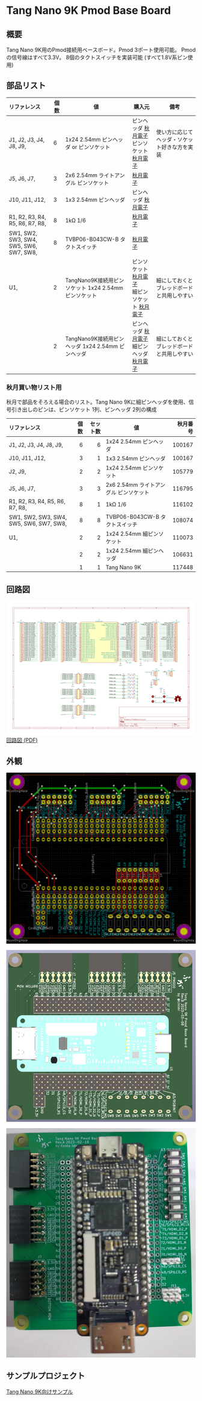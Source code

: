 # Tang Nano 9K Pmod Base Board

## 概要

Tang Nano 9K用のPmod接続用ベースボード。Pmod 3ポート使用可能。 Pmodの信号線はすべて3.3V。 8個のタクトスイッチを実装可能 (すべて1.8V系ピン使用)

## 部品リスト

| リファレンス                            | 個数 | 値                                                    | 購入元                                                                                                                                                | 備考                                         |
| :-------------------------------------- | ---- | ----------------------------------------------------- | ----------------------------------------------------------------------------------------------------------------------------------------------------- | -------------------------------------------- |
| J1, J2, J3, J4, J8, J9,                 | 6    | 1x24 2.54mm ピンヘッダ or ピンソケット                | ピンヘッダ [秋月電子](https://akizukidenshi.com/catalog/g/gC-00167/) <br/> ピンソケット [秋月電子](https://akizukidenshi.com/catalog/g/gC-05779/)     | 使い方に応じてヘッダ・ソケット好きな方を実装 |
| J5, J6, J7,                             | 3    | 2x6 2.54mm ライトアングル ピンソケット                | [秋月電子](https://akizukidenshi.com/catalog/g/gC-16795/)                                                                                             |                                              |
| J10, J11, J12,                          | 3    | 1x3 2.54mm ピンヘッダ                                 | ピンヘッダ [秋月電子](https://akizukidenshi.com/catalog/g/gC-00167/)                                                                                  |                                              |
| R1, R2, R3, R4, R5, R6, R7, R8,         | 8    | 1kΩ 1/6                                               | [秋月電子](https://akizukidenshi.com/catalog/g/gR-16102/)                                                                                             |                                              |
| SW1, SW2, SW3, SW4, SW5, SW6, SW7, SW8, | 8    | TVBP06-B043CW-B タクトスイッチ                        | [秋月電子](https://akizukidenshi.com/catalog/g/gP-08074/)                                                                                             |                                              |
| U1,                                     | 2    | TangNano9K接続用ピンソケット 1x24 2.54mm ピンソケット | ピンソケット [秋月電子](https://akizukidenshi.com/catalog/g/gC-05779/) <br/> 細ピンソケット [秋月電子](https://akizukidenshi.com/catalog/g/gC-10073/) | 細にしておくとブレッドボードと共用しやすい   |
|                                         | 2    | TangNano9K接続用ピンヘッダ 1x24 2.54mm ピンヘッダ     | ピンヘッダ [秋月電子](https://akizukidenshi.com/catalog/g/gC-00167/) <br/> 細ピンヘッダ [秋月電子](https://akizukidenshi.com/catalog/g/gC-06631/)     | 細にしておくとブレッドボードと共用しやすい   |

### 秋月買い物リスト用

秋月で部品をそろえる場合のリスト。Tang Nano 9Kに細ピンヘッダを使用、信号引き出しのピンは、ピンソケット 1列、ピンヘッダ 2列の構成

| リファレンス                            | 個数 | セット数 | 値                                     | 秋月番号 |
| :-------------------------------------- | ---: | -------: | -------------------------------------- | -------: |
| J1, J2, J3, J4, J8, J9,                 |    6 |        6 | 1x24 2.54mm ピンヘッダ                 |   100167 |
| J10, J11, J12,                          |    3 |        1 | 1x3 2.54mm ピンヘッダ                  |   100167 |
| J2, J9,                                 |    2 |        2 | 1x24 2.54mm ピンソケット               |   105779 |
| J5, J6, J7,                             |    3 |        3 | 2x6 2.54mm ライトアングル ピンソケット |   116795 |
| R1, R2, R3, R4, R5, R6, R7, R8,         |    8 |        1 | 1kΩ 1/6                                |   116102 |
| SW1, SW2, SW3, SW4, SW5, SW6, SW7, SW8, |    8 |        8 | TVBP06-B043CW-B タクトスイッチ         |   108074 |
| U1,                                     |    2 |        2 | 1x24 2.54mm 細ピンソケット             |   110073 |
|                                         |    2 |        2 | 1x24 2.54mm 細ピンヘッダ               |   106631 |
|                                         |    1 |        1 | Tang Nano 9K                           |   117448 |

## 回路図

![回路図 (SVG)](./doc/TangNano_PmodBase_Schematic.svg)
[回路図 (PDF)](./doc/TangNano_PmodBase_Schematic.pdf)

## 外観

![ボード画像1](./doc/TangNano9K_board.png)

![ボード画像2](./doc/TangNano9K_board_3d.png)

![ボード写真](./doc/TangNano9K_board_photo.jpg)

## サンプルプロジェクト

[Tang Nano 9K向けサンプル](https://github.com/ciniml/fpga_samples/tree/main/eda/cpu_matrix_led/src/tangnano9k_pmod)